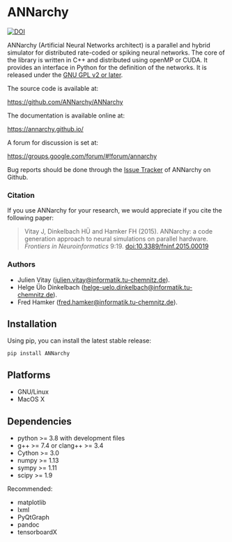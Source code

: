# ANNarchy 

[![DOI](https://zenodo.org/badge/57382690.svg)](https://zenodo.org/badge/latestdoi/57382690)


ANNarchy (Artificial Neural Networks architect) is a parallel and hybrid simulator for distributed rate-coded or spiking neural networks. The core of the library is written in C++ and distributed using openMP or CUDA. It provides an interface in Python for the definition of the networks. It is released under the [GNU GPL v2 or later](http://www.gnu.org/licenses/gpl.html).

The source code is available at:

<https://github.com/ANNarchy/ANNarchy>

The documentation is available online at:

<https://annarchy.github.io/>

A forum for discussion is set at:

<https://groups.google.com/forum/#!forum/annarchy>

Bug reports should be done through the [Issue Tracker](https://github.com/ANNarchy/ANNarchy/issues) of ANNarchy on Github.

### Citation

If you use ANNarchy for your research, we would appreciate if you cite the following paper:

> Vitay J, Dinkelbach HÜ and Hamker FH (2015). ANNarchy: a code generation approach to neural simulations on parallel hardware. *Frontiers in Neuroinformatics* 9:19. [doi:10.3389/fninf.2015.00019](http://dx.doi.org/10.3389/fninf.2015.00019)

### Authors

* Julien Vitay (julien.vitay@informatik.tu-chemnitz.de).
* Helge Ülo Dinkelbach (helge-uelo.dinkelbach@informatik.tu-chemnitz.de).
* Fred Hamker (fred.hamker@informatik.tu-chemnitz.de).


## Installation

Using pip, you can install the latest stable release:

```
pip install ANNarchy
```

## Platforms

* GNU/Linux
* MacOS X

## Dependencies

* python >= 3.8 with development files
* g++ >= 7.4 or clang++ >= 3.4
* Cython >= 3.0
* numpy >= 1.13
* sympy >= 1.11
* scipy >= 1.9

Recommended:

* matplotlib
* lxml 
* PyQtGraph 
* pandoc 
* tensorboardX
